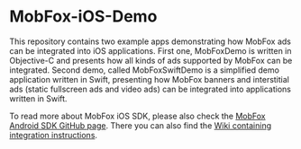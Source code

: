 # MobFox-iOS-Demo
This repository contains two example apps demonstrating how MobFox ads can be integrated into iOS applications. 
First one, MobFoxDemo is written in Objective-C and presents how all kinds of ads supported by MobFox can be integrated. 
Second demo, called MobFoxSwiftDemo is a simplified demo application written in Swift, presenting how MobFox banners and interstitial ads (static fullscreen ads and video ads) can be integrated into applications written in Swift.

To read more about MobFox iOS SDK, please also check the
[MobFox Android SDK GitHub page](https://github.com/mobfox/MobFox-iOS-SDK).
There you can also find the [Wiki containing integration instructions](https://github.com/mobfox/MobFox-iOS-SDK/wiki).
